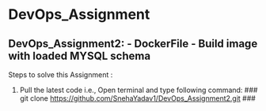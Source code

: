 # DevOps_Assignment

## DevOps_Assignment2: - DockerFile - Build image with loaded MYSQL schema ##

Steps to solve this Assignment :

1. Pull the latest code i.e., Open terminal and type following command:
          ### git clone https://github.com/SnehaYadav1/DevOps_Assignment2.git  ###
